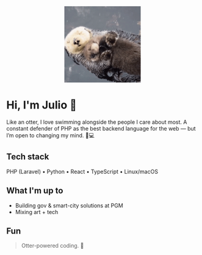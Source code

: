 <div align="center">
  <img src="best-friend.gif" width="200" />
</div>


# Hi, I'm Julio 🦦

Like an otter, I love swimming alongside the people I care about most. A constant defender of PHP as the best backend language for the web — but I’m open to changing my mind. 🦦💻

## Tech stack
PHP (Laravel) • Python • React • TypeScript • Linux/macOS

## What I'm up to
- Building gov & smart-city solutions at PGM
- Mixing art + tech

## Fun
> Otter-powered coding. 🦦
